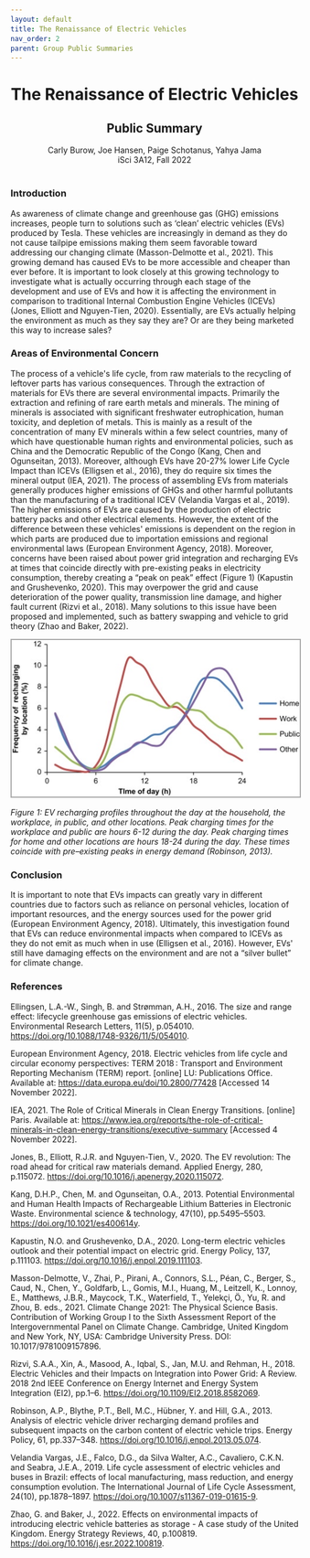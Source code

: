 ```yaml
---
layout: default
title: The Renaissance of Electric Vehicles
nav_order: 2
parent: Group Public Summaries
---
```


<div align="center"><h1>The Renaissance of Electric Vehicles</h1></div>
<div align="center"><h2>Public Summary</h2></div>
<div align="center">Carly Burow, Joe Hansen, Paige Schotanus, Yahya Jama</div>
<div align="center">iSci 3A12, Fall 2022</div>

<br> 

### Introduction
As awareness of climate change and greenhouse gas (GHG) emissions increases, people turn to solutions such as ‘clean’ electric vehicles (EVs) produced by Tesla. These vehicles are increasingly in demand as they do not cause tailpipe emissions making them seem favorable toward addressing our changing climate (Masson-Delmotte et al., 2021). This growing demand has caused EVs to be more accessible and cheaper than ever before. It is important to look closely at this growing technology to investigate what is actually occurring through each stage of the development and use of EVs and how it is affecting the environment in comparison to traditional Internal Combustion Engine Vehicles (ICEVs) (Jones, Elliott and Nguyen-Tien, 2020). Essentially, are EVs actually helping the environment as much as they say they are? Or are they being marketed this way to increase sales?


### Areas of Environmental Concern
The process of a vehicle's life cycle, from raw materials to the recycling of leftover parts has various consequences. Through the extraction of materials for EVs there are several environmental impacts. Primarily the extraction and refining of rare earth metals and minerals. The mining of minerals is associated with significant freshwater eutrophication, human toxicity, and depletion of metals. This is mainly as a result of the concentration of many EV minerals within a few select countries, many of which have questionable human rights and environmental policies, such as China and the Democratic Republic of the Congo (Kang, Chen and Ogunseitan, 2013). Moreover, although EVs have 20-27% lower Life Cycle Impact than ICEVs (Elligsen et al., 2016), they do require six times the mineral output (IEA, 2021). The process of assembling EVs from materials generally produces higher emissions of GHGs and other harmful pollutants than the manufacturing of a traditional ICEV (Velandia Vargas et al., 2019). The higher emissions of EVs are caused by the production of electric battery packs and other electrical elements. However, the extent of the difference between these vehicles' emissions is dependent on the region in which parts are produced due to importation emissions and regional environmental laws (European Environment Agency, 2018). Moreover, concerns have been raised about power grid integration and recharging EVs at times that coincide directly with pre-existing peaks in electricity consumption, thereby creating a “peak on peak” effect (Figure 1) (Kapustin and Grushevenko, 2020). This may overpower the grid and cause deterioration of the power quality, transmission line damage, and higher fault current (Rizvi et al., 2018). Many solutions to this issue have been proposed and implemented, such as battery swapping and vehicle to grid theory (Zhao and Baker, 2022). 

<img src="group2-figure1.png" alt="happy" width="900" style="border: 2px solid darkgrey">

*Figure 1: EV recharging profiles throughout the day at the household, the workplace, in public, and other locations. Peak charging times for the workplace and public are hours 6-12 during the day. Peak charging times for home and other locations are hours 18-24 during the day. These times coincide with pre–existing peaks in energy demand (Robinson, 2013).*


### Conclusion
It is important to note that EVs impacts can greatly vary in different countries due to factors such as reliance on personal vehicles, location of important resources, and the energy sources used for the power grid (European Environment Agency, 2018). Ultimately, this investigation found that EVs can reduce environmental impacts when compared to ICEVs as they do not emit as much when in use (Elligsen et al., 2016). However, EVs' still have damaging effects on the environment and are not a “silver bullet” for climate change. 


### References
Ellingsen, L.A.-W., Singh, B. and Strømman, A.H., 2016. The size and range effect: lifecycle greenhouse gas emissions of electric vehicles. Environmental Research Letters, 11(5), p.054010. <https://doi.org/10.1088/1748-9326/11/5/054010>.

European Environment Agency, 2018. Electric vehicles from life cycle and circular economy perspectives: TERM 2018 : Transport and Environment Reporting Mechanism (TERM) report. [online] LU: Publications Office. Available at: <https://data.europa.eu/doi/10.2800/77428> [Accessed 14 November 2022].

IEA, 2021. The Role of Critical Minerals in Clean Energy Transitions. [online] Paris. Available at: <https://www.iea.org/reports/the-role-of-critical-minerals-in-clean-energy-transitions/executive-summary> [Accessed 4 November 2022].

Jones, B., Elliott, R.J.R. and Nguyen-Tien, V., 2020. The EV revolution: The road ahead for critical raw materials demand. Applied Energy, 280, p.115072. https://doi.org/10.1016/j.apenergy.2020.115072.

Kang, D.H.P., Chen, M. and Ogunseitan, O.A., 2013. Potential Environmental and Human Health Impacts of Rechargeable Lithium Batteries in Electronic Waste. Environmental science & technology, 47(10), pp.5495–5503. https://doi.org/10.1021/es400614y.

Kapustin, N.O. and Grushevenko, D.A., 2020. Long-term electric vehicles outlook and their potential impact on electric grid. Energy Policy, 137, p.111103. https://doi.org/10.1016/j.enpol.2019.111103.

Masson-Delmotte, V., Zhai, P., Pirani, A., Connors, S.L., Péan, C., Berger, S., Caud, N., Chen, Y., Goldfarb, L., Gomis, M.I., Huang, M., Leitzell, K., Lonnoy, E., Matthews, J.B.R., Maycock, T.K., Waterfield, T., Yelekçi, Ö., Yu, R. and Zhou, B. eds., 2021. Climate Change 2021: The Physical Science Basis. Contribution of Working Group I to the Sixth Assessment Report of the Intergovernmental Panel on Climate Change. Cambridge, United Kingdom and New York, NY, USA: Cambridge University Press. DOI: 10.1017/9781009157896.

Rizvi, S.A.A., Xin, A., Masood, A., Iqbal, S., Jan, M.U. and Rehman, H., 2018. Electric Vehicles and their Impacts on Integration into Power Grid: A Review. 2018 2nd IEEE Conference on Energy Internet and Energy System Integration (EI2), pp.1–6. https://doi.org/10.1109/EI2.2018.8582069.

Robinson, A.P., Blythe, P.T., Bell, M.C., Hübner, Y. and Hill, G.A., 2013. Analysis of electric vehicle driver recharging demand profiles and subsequent impacts on the carbon content of electric vehicle trips. Energy Policy, 61, pp.337–348. https://doi.org/10.1016/j.enpol.2013.05.074.

Velandia Vargas, J.E., Falco, D.G., da Silva Walter, A.C., Cavaliero, C.K.N. and Seabra, J.E.A., 2019. Life cycle assessment of electric vehicles and buses in Brazil: effects of local manufacturing, mass reduction, and energy consumption evolution. The International Journal of Life Cycle Assessment, 24(10), pp.1878–1897. https://doi.org/10.1007/s11367-019-01615-9.

Zhao, G. and Baker, J., 2022. Effects on environmental impacts of introducing electric vehicle batteries as storage - A case study of the United Kingdom. Energy Strategy Reviews, 40, p.100819. https://doi.org/10.1016/j.esr.2022.100819.
